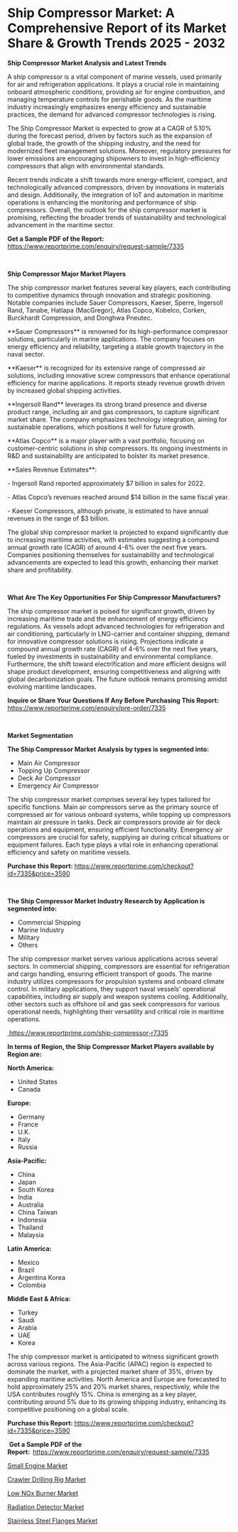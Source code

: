 <p><h1>Ship Compressor Market: A Comprehensive Report of its Market Share & Growth Trends 2025 - 2032</h1></p><p><strong>Ship Compressor Market Analysis and Latest Trends</strong></p>
<p><p>A ship compressor is a vital component of marine vessels, used primarily for air and refrigeration applications. It plays a crucial role in maintaining onboard atmospheric conditions, providing air for engine combustion, and managing temperature controls for perishable goods. As the maritime industry increasingly emphasizes energy efficiency and sustainable practices, the demand for advanced compressor technologies is rising.</p><p>The Ship Compressor Market is expected to grow at a CAGR of 5.10% during the forecast period, driven by factors such as the expansion of global trade, the growth of the shipping industry, and the need for modernized fleet management solutions. Moreover, regulatory pressures for lower emissions are encouraging shipowners to invest in high-efficiency compressors that align with environmental standards.</p><p>Recent trends indicate a shift towards more energy-efficient, compact, and technologically advanced compressors, driven by innovations in materials and design. Additionally, the integration of IoT and automation in maritime operations is enhancing the monitoring and performance of ship compressors. Overall, the outlook for the ship compressor market is promising, reflecting the broader trends of sustainability and technological advancement in the maritime sector.</p></p>
<p><strong>Get a Sample PDF of the Report:&nbsp;</strong> <a href="https://www.reportprime.com/enquiry/request-sample/7335?utm_campaign=115&utm_medium=2&utm_source=Github&utm_content=ia&utm_term=19032025&utm_id=ship-compressor">https://www.reportprime.com/enquiry/request-sample/7335</a></p>
<p>&nbsp;</p>
<p><strong>Ship Compressor Major Market Players</strong></p>
<p><p>The ship compressor market features several key players, each contributing to competitive dynamics through innovation and strategic positioning. Notable companies include Sauer Compressors, Kaeser, Sperre, Ingersoll Rand, Tanabe, Hatlapa (MacGregor), Atlas Copco, Kobelco, Corken, Burckhardt Compression, and Donghwa Pneutec.</p><p>**Sauer Compressors** is renowned for its high-performance compressor solutions, particularly in marine applications. The company focuses on energy efficiency and reliability, targeting a stable growth trajectory in the naval sector. </p><p>**Kaeser** is recognized for its extensive range of compressed air solutions, including innovative screw compressors that enhance operational efficiency for marine applications. It reports steady revenue growth driven by increased global shipping activities.</p><p>**Ingersoll Rand** leverages its strong brand presence and diverse product range, including air and gas compressors, to capture significant market share. The company emphasizes technology integration, aiming for sustainable operations, which positions it well for future growth.</p><p>**Atlas Copco** is a major player with a vast portfolio, focusing on customer-centric solutions in ship compressors. Its ongoing investments in R&D and sustainability are anticipated to bolster its market presence.</p><p>**Sales Revenue Estimates**: </p><p>- Ingersoll Rand reported approximately $7 billion in sales for 2022.</p><p>- Atlas Copco’s revenues reached around $14 billion in the same fiscal year.</p><p>- Kaeser Compressors, although private, is estimated to have annual revenues in the range of $3 billion.</p><p>The global ship compressor market is projected to expand significantly due to increasing maritime activities, with estimates suggesting a compound annual growth rate (CAGR) of around 4-6% over the next five years. Companies positioning themselves for sustainability and technological advancements are expected to lead this growth, enhancing their market share and profitability.</p></p>
<p>&nbsp;</p>
<p><strong>What Are The Key Opportunities For Ship Compressor Manufacturers?</strong></p>
<p><p>The ship compressor market is poised for significant growth, driven by increasing maritime trade and the enhancement of energy efficiency regulations. As vessels adopt advanced technologies for refrigeration and air conditioning, particularly in LNG-carrier and container shipping, demand for innovative compressor solutions is rising. Projections indicate a compound annual growth rate (CAGR) of 4-6% over the next five years, fueled by investments in sustainability and environmental compliance. Furthermore, the shift toward electrification and more efficient designs will shape product development, ensuring competitiveness and aligning with global decarbonization goals. The future outlook remains promising amidst evolving maritime landscapes.</p></p>
<p><strong>Inquire or Share Your Questions If Any Before Purchasing This Report:</strong> <a href="https://www.reportprime.com/enquiry/pre-order/7335?utm_campaign=115&utm_medium=2&utm_source=Github&utm_content=ia&utm_term=19032025&utm_id=ship-compressor">https://www.reportprime.com/enquiry/pre-order/7335</a></p>
<p>&nbsp;</p>
<p><strong>Market Segmentation</strong></p>
<p><strong>The Ship Compressor Market Analysis by types is segmented into:</strong></p>
<p><ul><li>Main Air Compressor</li><li>Topping Up Compressor</li><li>Deck Air Compressor</li><li>Emergency Air Compressor</li></ul></p>
<p><p>The ship compressor market comprises several key types tailored for specific functions. Main air compressors serve as the primary source of compressed air for various onboard systems, while topping up compressors maintain air pressure in tanks. Deck air compressors provide air for deck operations and equipment, ensuring efficient functionality. Emergency air compressors are crucial for safety, supplying air during critical situations or equipment failures. Each type plays a vital role in enhancing operational efficiency and safety on maritime vessels.</p></p>
<p><strong>Purchase this Report:&nbsp;</strong><a href="https://www.reportprime.com/checkout?id=7335&price=3590&utm_campaign=115&utm_medium=2&utm_source=Github&utm_content=ia&utm_term=19032025&utm_id=ship-compressor">https://www.reportprime.com/checkout?id=7335&price=3590</a></p>
<p>&nbsp;</p>
<p><strong>The Ship Compressor Market Industry Research by Application is segmented into:</strong></p>
<p><ul><li>Commercial Shipping</li><li>Marine Industry</li><li>Military</li><li>Others</li></ul></p>
<p><p>The ship compressor market serves various applications across several sectors. In commercial shipping, compressors are essential for refrigeration and cargo handling, ensuring efficient transport of goods. The marine industry utilizes compressors for propulsion systems and onboard climate control. In military applications, they support naval vessels' operational capabilities, including air supply and weapon systems cooling. Additionally, other sectors such as offshore oil and gas seek compressors for various operational needs, highlighting their versatility and critical role in maritime operations.</p></p>
<p><a href="https://www.reportprime.com/ship-compressor-r7335?utm_campaign=115&utm_medium=2&utm_source=Github&utm_content=ia&utm_term=19032025&utm_id=ship-compressor">&nbsp;https://www.reportprime.com/ship-compressor-r7335</a></p>
<p><strong>In terms of Region, the Ship Compressor Market Players available by Region are:</strong></p>
<p>
    <p> <strong> North America: </strong>
        <ul>
            <li>United States</li>
            <li>Canada</li>
        </ul>
        </p> 
    <p> <strong> Europe: </strong>
        <ul>
            <li>Germany</li>
            <li>France</li>
            <li>U.K.</li>
            <li>Italy</li>
            <li>Russia</li>
        </ul>
        </p> 
    <p> <strong> Asia-Pacific: </strong>
        <ul>
            <li>China</li>
            <li>Japan</li>
            <li>South Korea</li>
            <li>India</li>
            <li>Australia</li>
            <li>China Taiwan</li>
            <li>Indonesia</li>
            <li>Thailand</li>
            <li>Malaysia</li>
        </ul>
        </p> 
    <p> <strong> Latin America: </strong>
        <ul>
            <li>Mexico</li>
            <li>Brazil</li>
            <li>Argentina Korea</li>
            <li>Colombia</li>
        </ul>
        </p> 
    <p> <strong> Middle East & Africa: </strong>
        <ul>
            <li>Turkey</li>
            <li>Saudi</li>
            <li>Arabia</li>
            <li>UAE</li>
            <li>Korea</li>
        </ul>
    </p>
    </p>
<p><p>The ship compressor market is anticipated to witness significant growth across various regions. The Asia-Pacific (APAC) region is expected to dominate the market, with a projected market share of 35%, driven by expanding maritime activities. North America and Europe are forecasted to hold approximately 25% and 20% market shares, respectively, while the USA contributes roughly 15%. China is emerging as a key player, contributing around 5% due to its growing shipping industry, enhancing its competitive positioning on a global scale.</p></p>
<p><strong>Purchase this Report: </strong><a href="https://www.reportprime.com/checkout?id=7335&price=3590&utm_campaign=115&utm_medium=2&utm_source=Github&utm_content=ia&utm_term=19032025&utm_id=ship-compressor">https://www.reportprime.com/checkout?id=7335&price=3590</a></p>
<p>&nbsp;<strong>Get a Sample PDF of the Report:&nbsp;&nbsp;</strong><a href="https://www.reportprime.com/enquiry/request-sample/7335?utm_campaign=115&utm_medium=2&utm_source=Github&utm_content=ia&utm_term=19032025&utm_id=ship-compressor">https://www.reportprime.com/enquiry/request-sample/7335</a></p>
<p><strong></strong></p>
<p><p><a href="https://github.com/godutetraeva/Market-Research-Report-List-1/blob/main/small-engine-market.md?utm_campaign=115&utm_medium=2&utm_source=Github&utm_content=ia&utm_term=19032025&utm_id=ship-compressor">Small Engine Market</a></p><p><a href="https://github.com/jhoonatsev/Market-Research-Report-List-1/blob/main/crawler-drilling-rig-market.md?utm_campaign=115&utm_medium=2&utm_source=Github&utm_content=ia&utm_term=19032025&utm_id=ship-compressor">Crawler Drilling Rig Market</a></p><p><a href="https://github.com/hamremunazm4/Market-Research-Report-List-1/blob/main/low-nox-burner-market.md?utm_campaign=115&utm_medium=2&utm_source=Github&utm_content=ia&utm_term=19032025&utm_id=ship-compressor">Low NOx Burner Market</a></p><p><a href="https://github.com/kirstejuvet/Market-Research-Report-List-1/blob/main/radiation-detector-market.md?utm_campaign=115&utm_medium=2&utm_source=Github&utm_content=ia&utm_term=19032025&utm_id=ship-compressor">Radiation Detector Market</a></p><p><a href="https://github.com/abuegalawixo/Market-Research-Report-List-1/blob/main/stainless-steel-flanges-market.md?utm_campaign=115&utm_medium=2&utm_source=Github&utm_content=ia&utm_term=19032025&utm_id=ship-compressor">Stainless Steel Flanges Market</a></p></p>